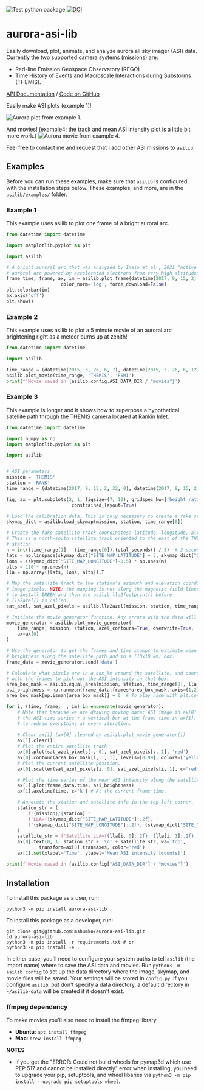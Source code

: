 ![Test python package](https://github.com/mshumko/aurora-asi-lib/workflows/Test%20python%20package/badge.svg) [![DOI](https://zenodo.org/badge/DOI/10.5281/zenodo.4746447.svg)](https://doi.org/10.5281/zenodo.4746446)

# aurora-asi-lib
Easily download, plot, animate, and analyze aurora all sky imager (ASI) data. Currently the two supported camera systems (missions) are: 
* Red-line Emission Geospace Observatory (REGO)
* Time History of Events and Macroscale Interactions during Substorms (THEMIS).

[API Documentation](https://aurora-asi-lib.readthedocs.io/) / [Code on GitHub](https://github.com/mshumko/aurora-asi-lib)


Easily make ASI plots (example 1)!

![Aurora plot from example 1.](https://github.com/mshumko/aurora-asi-lib/blob/main/docs/_static/example_1.png?raw=true)

And movies! (example4; the track and mean ASI intensity plot is a little bit more work.)
![Aurora movie from example 4.](https://github.com/mshumko/aurora-asi-lib/blob/main/docs/_static/20170915_023400_023557_themis_rank.gif?raw=true)

Feel free to contact me and request that I add other ASI missions to `asilib`.

## Examples
Before you can run these examples, make sure that `asilib` is configured with the installation steps below. These examples, and more, are in the `asilib/examples/` folder.

### Example 1
This example uses asilib to plot one frame of a bright auroral arc.
```python
from datetime import datetime

import matplotlib.pyplot as plt

import asilib

# A bright auroral arc that was analyzed by Imajo et al., 2021 "Active 
# auroral arc powered by accelerated electrons from very high altitudes"
frame_time, frame, ax, im = asilib.plot_frame(datetime(2017, 9, 15, 2, 34, 0), 'THEMIS', 'RANK', 
                    color_norm='log', force_download=False)
plt.colorbar(im)
ax.axis('off')
plt.show()
```

### Example 2
This example uses asilib to plot a 5 minute movie of an auroral arc brightening right as a meteor burns up at zenith!

```python
from datetime import datetime

import asilib

time_range = (datetime(2015, 3, 26, 6, 7), datetime(2015, 3, 26, 6, 12))
asilib.plot_movie(time_range, 'THEMIS', 'FSMI')
print(f'Movie saved in {asilib.config.ASI_DATA_DIR / "movies"}')
```

### Example 3
This example is longer and it shows how to superpose a hypothetical satellite path through the THEMIS camera located at Rankin Inlet.

```python
from datetime import datetime

import numpy as np
import matplotlib.pyplot as plt

import asilib


# ASI parameters
mission = 'THEMIS'
station = 'RANK'
time_range = (datetime(2017, 9, 15, 2, 32, 0), datetime(2017, 9, 15, 2, 35, 0))

fig, ax = plt.subplots(2, 1, figsize=(7, 10), gridspec_kw={'height_ratios':[4, 1]}, 
                        constrained_layout=True)

# Load the calibration data. This is only necessary to create a fake satellite track.
skymap_dict = asilib.load_skymap(mission, station, time_range[0])

# Create the fake satellite track coordinates: latitude, longitude, altitude (LLA).
# This is a north-south satellite track oriented to the east of the THEMIS/RANK 
# station.
n = int((time_range[1] - time_range[0]).total_seconds() / 3)  # 3 second cadence.
lats = np.linspace(skymap_dict["SITE_MAP_LATITUDE"] + 5, skymap_dict["SITE_MAP_LATITUDE"] - 5, n)
lons = (skymap_dict["SITE_MAP_LONGITUDE"]-0.5) * np.ones(n)
alts = 110 * np.ones(n)
lla = np.array([lats, lons, alts]).T

# Map the satellite track to the station's azimuth and elevation coordinates and
# image pixels. NOTE: the mapping is not along the magnetic field lines! You need
# to install IRBEM and then use asilib.lla2footprint() before 
# lla2azel() is called.
sat_azel, sat_azel_pixels = asilib.lla2azel(mission, station, time_range[0], lla)

# Initiate the movie generator function. Any errors with the data will be raised here.
movie_generator = asilib.plot_movie_generator(
    time_range, mission, station, azel_contours=True, overwrite=True,
    ax=ax[0]
)

# Use the generator to get the frames and time stamps to estimate mean the ASI
# brightness along the satellite path and in a (10x10 km) box.
frame_data = movie_generator.send('data')

# Calculate what pixels are in a box_km around the satellite, and convolve it
# with the frames to pick out the ASI intensity in that box.
area_box_mask = asilib.equal_area(mission, station, time_range[0], lla, box_km=(20, 20))
asi_brightness = np.nanmean(frame_data.frames*area_box_mask, axis=(1,2))
area_box_mask[np.isnan(area_box_mask)] = 0  # To play nice with plt.contour()

for i, (time, frame, _, im) in enumerate(movie_generator):
    # Note that because we are drawing moving data: ASI image in ax[0] and 
    # the ASI time series + a vertical bar at the frame time in ax[1], we need
    # to redraw everything at every iteration.
     
    # Clear ax[1] (ax[0] cleared by asilib.plot_movie_generator())
    ax[1].clear()
    # Plot the entire satellite track
    ax[0].plot(sat_azel_pixels[:, 0], sat_azel_pixels[:, 1], 'red')
    ax[0].contour(area_box_mask[i, :, :], levels=[0.99], colors=['yellow'])
    # Plot the current satellite position.
    ax[0].scatter(sat_azel_pixels[i, 0], sat_azel_pixels[i, 1], c='red', marker='o', s=50)

    # Plot the time series of the mean ASI intensity along the satellite path
    ax[1].plot(frame_data.time, asi_brightness)
    ax[1].axvline(time, c='k') # At the current frame time.

    # Annotate the station and satellite info in the top-left corner.
    station_str = (
        f'{mission}/{station} '
        f'LLA=({skymap_dict["SITE_MAP_LATITUDE"]:.2f}, '
        f'{skymap_dict["SITE_MAP_LONGITUDE"]:.2f}, {skymap_dict["SITE_MAP_ALTITUDE"]:.2f})'
    )
    satellite_str = f'Satellite LLA=({lla[i, 0]:.2f}, {lla[i, 1]:.2f}, {lla[i, 2]:.2f})'
    ax[0].text(0, 1, station_str + '\n' + satellite_str, va='top', 
            transform=ax[0].transAxes, color='red')
    ax[1].set(xlabel='Time', ylabel='Mean ASI intensity [counts]')

print(f'Movie saved in {asilib.config["ASI_DATA_DIR"] / "movies"}')
```

## Installation
To install this package as a user, run:

```shell
python3 -m pip install aurora-asi-lib
```

To install this package as a developer, run:

```shell
git clone git@github.com:mshumko/aurora-asi-lib.git
cd aurora-asi-lib
python3 -m pip install -r requirements.txt # or
python3 -m pip install -e .
```


In either case, you'll need to configure your system paths to tell `asilib` (the import name) where to save the ASI data and movies. Run ```python3 -m asilib config``` to set up the data directory where the image, skymap, and movie files will be saved. Your settings will be stored in `config.py`. If you configure `asilib`, but don't specify a data directory, a default directory in `~/asilib-data` will be created if it doesn't exist.

### ffmpeg dependency
To make  movies you'll also need to install the ffmpeg library.
 - **Ubuntu**: ```apt install ffmpeg```
 - **Mac**: ```brew install ffmpeg```

__NOTES__
- If you get the "ERROR: Could not build wheels for pymap3d which use PEP 517 and cannot be installed directly" error when installing, you need to upgrade your pip, setuptools, and wheel libaries via ```python3 -m pip install --upgrade pip setuptools wheel```.
